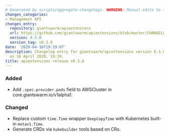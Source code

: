 ```yaml
---
# Generated by scripts/aggregate-changelogs. WARNING: Manual edits to this files will be overwritten.
changes_categories:
- Management API
changes_entry:
  repository: giantswarm/apiextensions
  url: https://github.com/giantswarm/apiextensions/blob/master/CHANGELOG.md#030---2020-04-16
  version: 0.3.0
  version_tag: v0.3.0
date: '2020-04-16T19:39:07'
description: Changelog entry for giantswarm/apiextensions version 0.3.0, published
  on 16 April 2020, 19:39.
title: apiextensions release v0.3.0
---
```


### Added
- Add `.spec.provider.pods` field to AWSCluster in core.giantswarm.io/v1alpha1.
### Changed
- Replace custom `time.Time` wrapper `DeepCopyTime` with Kubernetes built-in `metav1.Time`.
- Generate CRDs via `kubebuilder` tools based on CRs.
